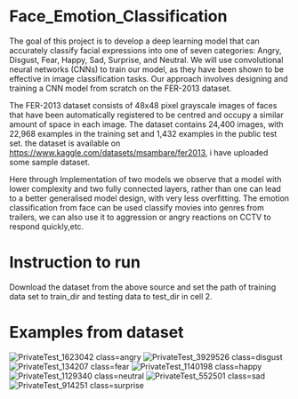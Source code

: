 # Face_Emotion_Classification

The goal of this project is to develop a deep learning model that can accurately classify facial expressions 
into one of seven categories: Angry, Disgust, Fear, Happy, Sad, Surprise, and Neutral. 
We will use convolutional neural networks (CNNs) to train our model, as they have been shown to be effective 
in image classification tasks. Our approach involves designing and training a CNN model from scratch on the FER-2013 dataset.

The FER-2013 dataset consists of 48x48 pixel grayscale images of faces that have been automatically registered to be centred and occupy a similar amount of space in each image.
The dataset contains 24,400 images, with 22,968 examples in the training set and 1,432 examples in the public test set. the dataset is available on https://www.kaggle.com/datasets/msambare/fer2013, i have uploaded some sample dataset.

Here through Implementation of two models we observe that a model with lower complexity and two fully connected layers, rather than one 
can lead to a better generalised model design, with very less overfitting. The emotion classification from face can be used classify
movies into genres from trailers, we can also use it to aggression or angry reactions on CCTV to respond quickly,etc.

# Instruction to run
Download the dataset from the above source and set the path of training data set to train_dir and testing data to test_dir in cell 2. 

# Examples from dataset
![PrivateTest_1623042](https://github.com/Ross0121/Face_Emotion_Classification/assets/74859623/b3f15d3a-27e5-45d9-be53-537fb323d9e4)
class=angry
![PrivateTest_3929526](https://github.com/Ross0121/Face_Emotion_Classification/assets/74859623/b356f8d2-f544-4860-8bb0-5baf53efdb15)
class=disgust
![PrivateTest_134207](https://github.com/Ross0121/Face_Emotion_Classification/assets/74859623/a4891f9f-c0ca-4364-a5c1-fb37eb9a2d5d)
class=fear
![PrivateTest_1140198](https://github.com/Ross0121/Face_Emotion_Classification/assets/74859623/53b790a7-2fc1-4456-96ca-7adb9b97a987)
class=happy
![PrivateTest_1129340](https://github.com/Ross0121/Face_Emotion_Classification/assets/74859623/174978a0-6381-4171-8910-1addc151bca2)
class=neutral
![PrivateTest_552501](https://github.com/Ross0121/Face_Emotion_Classification/assets/74859623/f7b15ab7-7adf-4cce-b027-a35fbb81a886)
class=sad
![PrivateTest_914251](https://github.com/Ross0121/Face_Emotion_Classification/assets/74859623/d337530e-5b42-4c9b-9868-9b9320cb9f47)
class=surprise

